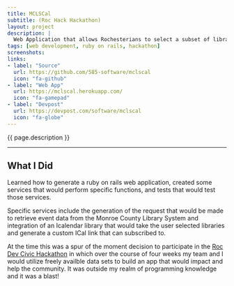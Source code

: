 ```yaml
---
title: MCLSCal
subtitle: (Roc Hack Hackathon)
layout: project
description: |
  Web Application that allows Rochesterians to select a subset of libraries closest to them in the Monroe County Library System and generate an ical that can be subscribed to. The events the libraries have posted are added to the user's personal calendars.
tags: [web development, ruby on rails, hackathon]
screenshots:
links:
- label: "Source"
  url: https://github.com/585-software/mclscal 
  icon: "fa-github"
- label: "Web App"
  url: https://mclscal.herokuapp.com/
  icon: "fa-gamepad"
- label: "Devpost"
  url: https://devpost.com/software/mclscal
  icon: "fa-globe"
---
```


<!-- Description -->
{{ page.description }}

---

## What I Did

Learned how to generate a ruby on rails web application, created some services that would perform specific functions, and tests that would test those services. 

Specific services include the generation of the request that would be made to retrieve event data from the Monroe County Library System and integration of an Icalendar library that would take the user selected libraries and generate a custom ICal link that can subscribed to. 

At the time this was a spur of the moment decision to participate in the [Roc Dev Civic Hackathon] in which over the course of four weeks my team and I would utilize freely availble data sets to build an app that would impact and help the community. It was outside my realm of programming knowledge and it was a blast!


[Roc Dev Civic Hackathon]: https://roc-hacks.devpost.com/